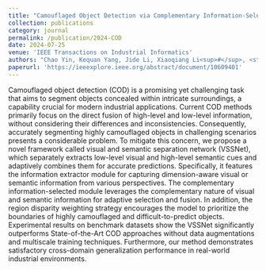 ```yaml
---
title: "Camouflaged Object Detection via Complementary Information-Selected Network Based on Visual and Semantic Separation"
collection: publications
category: journal
permalink: /publication/2024-COD
date: 2024-07-25
venue: 'IEEE Transactions on Industrial Informatics'
authors: "Chao Yin, Kequan Yang, Jide Li, Xiaoqiang Li<sup>#</sup>, <strong>Yifan Wu</strong>"
paperurl: 'https://ieeexplore.ieee.org/abstract/document/10609401'
---
```

Camouflaged object detection (COD) is a promising yet challenging task that aims to segment objects concealed within intricate surroundings, a capability crucial for modern industrial applications. Current COD methods primarily focus on the direct fusion of high-level and low-level information, without considering their differences and inconsistencies. Consequently, accurately segmenting highly camouflaged objects in challenging scenarios presents a considerable problem. To mitigate this concern, we propose a novel framework called visual and semantic separation network (VSSNet), which separately extracts low-level visual and high-level semantic cues and adaptively combines them for accurate predictions. Specifically, it features the information extractor module for capturing dimension-aware visual or semantic information from various perspectives. The complementary information-selected module leverages the complementary nature of visual and semantic information for adaptive selection and fusion. In addition, the region disparity weighting strategy encourages the model to prioritize the boundaries of highly camouflaged and difficult-to-predict objects. Experimental results on benchmark datasets show the VSSNet significantly outperforms State-of-the-Art COD approaches without data augmentations and multiscale training techniques. Furthermore, our method demonstrates satisfactory cross-domain generalization performance in real-world industrial environments.

